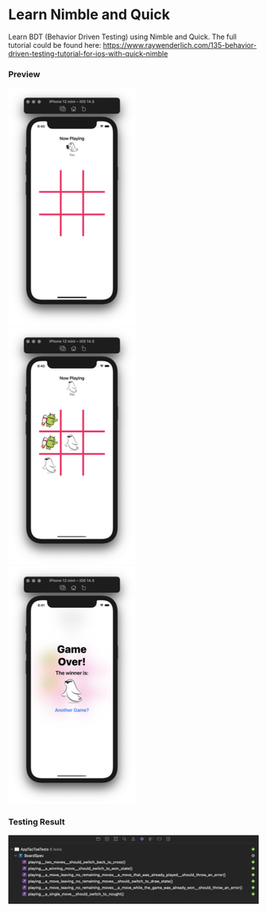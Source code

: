 # Learn Nimble and Quick
Learn BDT (Behavior Driven Testing) using Nimble and Quick. The full tutorial could be found here: https://www.raywenderlich.com/135-behavior-driven-testing-tutorial-for-ios-with-quick-nimble

### Preview
<img src="screenshot/preview1.png" width=256 />&nbsp;
<img src="screenshot/preview2.png" width=256 />&nbsp;
<img src="screenshot/preview3.png" width=256 />&nbsp;


### Testing Result
<img src="screenshot/preview4.png" />
